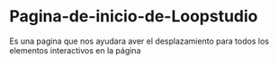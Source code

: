 # Pagina-de-inicio-de-Loopstudio
Es una pagina que nos ayudara aver el desplazamiento para todos los elementos interactivos en la página
